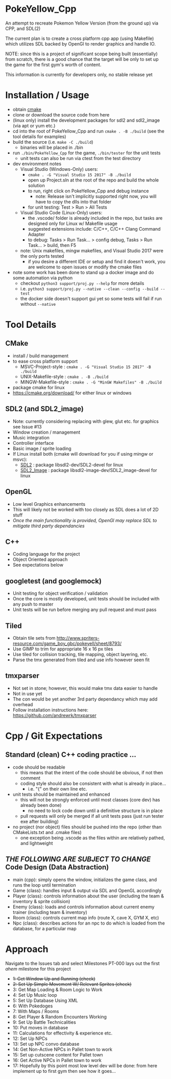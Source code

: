 # PokeYellow_Cpp
An attempt to recreate Pokemon Yellow Version (from the ground up) via CPP, and SDL(2)

The current plan is to create a cross platform cpp app (using Makefile) which utilizes SDL backed by OpenGl to render graphics and handle IO.

NOTE: since this is a project of significant scope being built (essentially) from scratch, there is a good chance that the target will be only to set up the game for the first gym's worth of content.

This information is currently for developers only, no stable release yet

Installation / Usage
==============
 - obtain [cmake](https://cmake.org/download/)
 - clone or download the source code from here
 - (linux only) install the development packages for sdl2 and sdl2_image (via apt or yum etc.)
 - cd into the root of PokeYellow_Cpp and run `cmake . -B ./build` (see the tool details for examples)
 - build the source (i.e. `make -C ./build`)
    - binaries will be placed in ./bin
 - run `./bin/PokeYellow_Cpp` for the game, `./bin/tester` for the unit tests
    - unit tests can also be run via ctest from the test directory
 - dev environment notes
    - Visual Studio (Windows-Only) users:
       - `cmake . -G "Visual Studio 15 2017" -B ./build`
       - open up Project.sln at the root of the repo and build the whole solution
       - to run, right click on PokeYellow_Cpp and debug instance
          - note: Release isn't implicitly supported right now, you will have to copy the dlls into that folder
       - for unit testing: Test > Run > All Tests
    - Visual Studio Code (Linux-Only) users:
       - the .vscode/ folder is already included in the repo, but tasks are designed only for Linux w/ Makefile usage
       - suggested extensions include: C/C++, C/C++ Clang Command Adapter
       - to debug: Tasks > Run Task... > config debug, Tasks > Run Task... > build, then F5
    - note: Unix makefiles, mingw makefiles, and Visual Studio 2017 were the only ports tested
       - if you desire a different IDE or setup and find it doesn't work, you are welcome to open issues or modify the cmake files
 - note some work has been done to stand up a docker image and do some automation via python
    - checkout `python3 support/proj.py --help` for more details
    - i.e. `python3 support/proj.py --native --clean --config --build --test`
    - the docker side doesn't support gui yet so some tests will fail if run without `--native`

Tool Details
==============

CMake
--------------
 - install / build management
 - to ease cross platform support
    - MSVC-Project-style : `cmake . -G "Visual Studio 15 2017" -B ./build`
    - UNIX-Makefile-style : `cmake . -B ./build`
    - MINGW-Makefile-style : `cmake . -G "MinGW Makefiles" -B ./build`
 - package cmake for linux
 - https://cmake.org/download/ for either linux or windows

SDL2 (and SDL2_image)
--------------
 - Note: currently considering replacing with glew, glut etc. for graphics see Issue #13
 - Window creation / management
 - Music integration
 - Controller interface
 - Basic image / sprite loading
 - If Linux install both (cmake will download for you if using mingw or msvc):
    - [SDL2](https://www.libsdl.org/download-2.0.php#source) : package libsdl2-dev/SDL2-devel for linux
    - [SDL2_Image](https://www.libsdl.org/projects/SDL_image/) : package libsdl2-image-dev/SDL2_image-devel for linux

OpenGL
--------------
 - Low level Graphics enhancements
 - This will likely not be worked with too closely as SDL does a lot of 2D stuff
 - *Once the main functionality is provided, OpenGl may replace SDL to mitigate third party dependancies*
  
C++
--------------
 - Coding language for the project
 - Object Oriented approach
 - See expectations below
  
googletest (and googlemock)
--------------
 - Unit testing for object verification / validation
 - Once the core is mostly developed, unit tests should be included with any push to master
 - Unit tests will be run before merging any pull request and must pass

Tiled
--------------
 - Obtain tile sets from http://www.spriters-resource.com/game_boy_gbc/pokeyell/sheet/8793/
 - Use GIMP to trim for appropriate 16 x 16 px tiles
 - Use tiled for collision tracking, tile mapping, object layering, etc.
 - Parse the tmx generated from tiled and use info however seen fit

tmxparser
--------------
 - Not set in stone; however, this would make tmx data easier to handle
 - Not in use yet
 - The con would be yet another 3rd party dependancy which may add overhead
 - Follow installation instructions here: https://github.com/andrewrk/tmxparser

Cpp / Git Expectations
==============
Standard (clean) C++ coding practice ...
--------------
 - code should be readable
    - this means that the intent of the code should be obvious, if not then comment
    - coding style should also be consistent with what is already in place...
       - i.e. "{" on their own line etc.
 - unit tests should be maintained and enhanced
    - this will not be strongly enforced until most classes (core dev) has already been done)
       - no need to lock code down until a definitive structure is in place
    - pull requests will only be merged if all unit tests pass (just run tester exe after building)
 - no project (nor object) files should be pushed into the repo (other than CMakeLists.txt and .cmake files)
    - one exception being .vscode as the files within are relatively pathed, and lightweight

*THE FOLLOWING ARE SUBJECT TO CHANGE*
Code Design (Data Abstraction) 
--------------
 - main (cpp): simply opens the window, initializes the game class, and runs the loop until termination
 - Game (class): handles input & output via SDL and OpenGL accordingly
 - Player (class): controls information about the user (including the team & inventory & sprite collision)
 - Enemy (class): loads and controls information about current enemy trainer (including team & inventory)
 - Room (class): controls current map info (route X, cave X, GYM X, etc)
 - Npc (class): describes actions for an npc to do  which is loaded from the database, for a particular map
  
Approach
==============
Navigate to the Issues tab and select Milestones
PT-000 lays out the first *ahem* milestone for this project
 - ~~1:  Get Window Up and Running (check)~~
 - ~~2:  Set Up Simple Movement W/ Relevant Sprites (check)~~
 - 3:  Get Map Loading & Room Logic to Work
 - 4:  Set Up Music loop
 - 5:  Set Up Database Using XML
 - 6:     With Pokedoges
 - 7:     With Maps / Rooms
 - 8:  Get Player & Random Encounters Working
 - 9:  Set Up Battle Technicalities
 - 10:    Put moves in database
 - 11:    Calculations for effectivity & experience etc.
 - 12: Set Up NPCs
 - 13:    Set up NPC convo database
 - 14:    Get Non-Active NPCs in Pallet town to work
 - 15:    Set up cutscene content for Pallet town
 - 16:    Get Active NPCs in Pallet town to work
 - 17: Hopefully by this point most low level dev will be done: from here implement up to first gym then see how it goes... 
